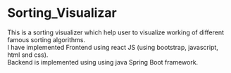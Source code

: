 # Sorting_Visualizar
This is a sorting visualizer which help user to visualize working of different famous sorting algorithms.</br>
I have implemented Frontend using react JS (using bootstrap, javascript, html snd css).</br>
Backend is implemented using using java Spring Boot framework.
